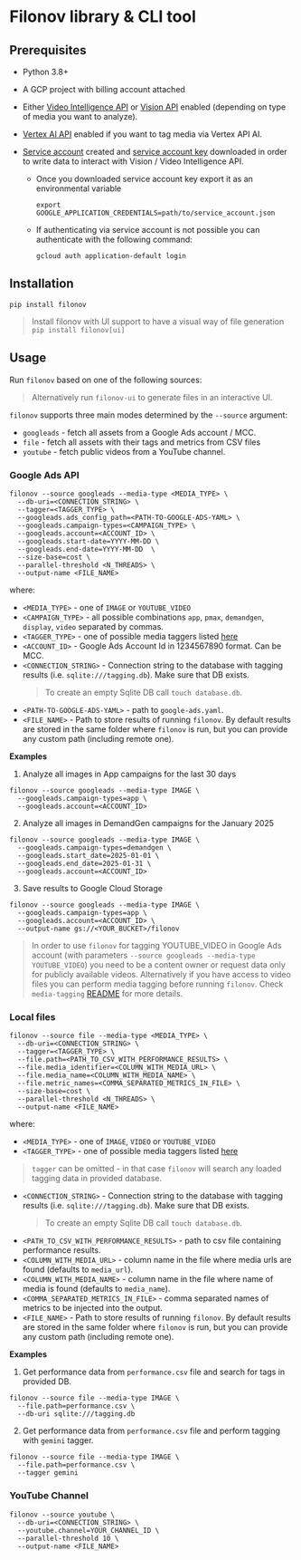 # Filonov library & CLI tool

## Prerequisites

- Python 3.8+
- A GCP project with billing account attached
- Either [Video Intelligence API](https://console.cloud.google.com/apis/library/videointelligence.googleapis.com) or [Vision API](https://console.cloud.google.com/apis/library/vision.googleapis.com) enabled (depending on type of media you want to analyze).
- [Vertex AI API](https://pantheon.corp.google.com/apis/library/aiplatform.googleapis.com) enabled if you want to tag media via Vertex API AI.
- [Service account](https://cloud.google.com/iam/docs/creating-managing-service-accounts#creating) created and [service account key](https://cloud.google.com/iam/docs/creating-managing-service-account-keys#creating) downloaded in order to write data to interact with Vision / Video Intelligence API.

  - Once you downloaded service account key export it as an environmental variable

    ```
    export GOOGLE_APPLICATION_CREDENTIALS=path/to/service_account.json
    ```

  - If authenticating via service account is not possible you can authenticate with the following command:
    ```
    gcloud auth application-default login
    ```

## Installation

```
pip install filonov
```
> Install filonov with UI support to have a visual way of file generation `pip install filonov[ui]`

## Usage

Run `filonov` based on one of the following sources:
> Alternatively run `filonov-ui` to generate files in an interactive UI.

`filonov` supports three main modes determined by the `--source` argument:

* `googleads` - fetch all assets from a Google Ads account / MCC.
* `file` - fetch all assets with their tags and metrics from CSV files
* `youtube` - fetch public videos from a YouTube channel.


### Google Ads API
```
filonov --source googleads --media-type <MEDIA_TYPE> \
  --db-uri=<CONNECTION_STRING> \
  --tagger=<TAGGER_TYPE> \
  --googleads.ads_config_path=<PATH-TO-GOOGLE-ADS-YAML> \
  --googleads.campaign-types=<CAMPAIGN_TYPE> \
  --googleads.account=<ACCOUNT_ID> \
  --googleads.start-date=YYYY-MM-DD \
  --googleads.end-date=YYYY-MM-DD  \
  --size-base=cost \
  --parallel-threshold <N_THREADS> \
  --output-name <FILE_NAME>
```
where:

- `<MEDIA_TYPE>` - one of `IMAGE` or `YOUTUBE_VIDEO`
- `<CAMPAIGN_TYPE>` - all possible combinations `app`, `pmax`, `demandgen`, `display`, `video` separated by commas.
- `<TAGGER_TYPE>` - one of possible media taggers listed [here](../media_tagging/README.md')
- `<ACCOUNT_ID>` - Google Ads Account Id in 1234567890 format. Can be MCC.
- `<CONNECTION_STRING>` - Connection string to the database with tagging results
  (i.e. `sqlite:///tagging.db`). Make sure that DB exists.
  > To create an empty Sqlite DB call `touch database.db`.
- `<PATH-TO-GOOGLE-ADS-YAML>` - path to `google-ads.yaml`.
- `<FILE_NAME>` - Path to store results of running `filonov`. By default results are stored in the same folder where `filonov` is run, but you can provide any custom path (including remote one).

**Examples**

1. Analyze all images in App campaigns for the last 30 days

```
filonov --source googleads --media-type IMAGE \
  --googleads.campaign-types=app \
  --googleads.account=<ACCOUNT_ID>
```

2. Analyze all images in DemandGen campaigns for the January 2025

```
filonov --source googleads --media-type IMAGE \
  --googleads.campaign-types=demandgen \
  --googleads.start_date=2025-01-01 \
  --googleads.end_date=2025-01-31 \
  --googleads.account=<ACCOUNT_ID>
```

3. Save results to Google Cloud Storage

```
filonov --source googleads --media-type IMAGE \
  --googleads.campaign-types=app \
  --googleads.account=<ACCOUNT_ID> \
  --output-name gs://<YOUR_BUCKET>/filonov
```

> In order to use `filonov` for tagging YOUTUBE_VIDEO in Google Ads account
> (with parameters `--source googleads --media-type YOUTUBE_VIDEO`)
> you need to be a content owner or
> request data only for publicly available videos.
> Alternatively if you have access to video files you can perform media tagging before
> running `filonov`. Check `media-tagging` [README](../media_tagging/README.md#installation)
> for more details.


### Local files

```
filonov --source file --media-type <MEDIA_TYPE> \
  --db-uri=<CONNECTION_STRING> \
  --tagger=<TAGGER_TYPE> \
  --file.path=<PATH_TO_CSV_WITH_PERFORMANCE_RESULTS> \
  --file.media_identifier=<COLUMN_WITH_MEDIA_URL> \
  --file.media_name=<COLUMN_WITH_MEDIA_NAME> \
  --file.metric_names=<COMMA_SEPARATED_METRICS_IN_FILE> \
  --size-base=cost \
  --parallel-threshold <N_THREADS> \
  --output-name <FILE_NAME>
```
where:

- `<MEDIA_TYPE>` - one of `IMAGE`, `VIDEO` or `YOUTUBE_VIDEO`
- `<TAGGER_TYPE>` - one of possible media taggers listed [here](../media_tagging/README.md')
> `tagger` can be omitted - in that case `filonov` will search any loaded tagging data in provided database.
- `<CONNECTION_STRING>` - Connection string to the database with tagging results
  (i.e. `sqlite:///tagging.db`). Make sure that DB exists.
  > To create an empty Sqlite DB call `touch database.db`.
- `<PATH_TO_CSV_WITH_PERFORMANCE_RESULTS>` - path to csv file containing performance results.
- `<COLUMN_WITH_MEDIA_URL>` - column name in the file where media urls are found (defaults to `media_url`).
- `<COLUMN_WITH_MEDIA_NAME>` - column name in the file where name of media is found (defaults to `media_name`).
- `<COMMA_SEPARATED_METRICS_IN_FILE>` - comma separated names of metrics to be injected into the output.
- `<FILE_NAME>` - Path to store results of running `filonov`. By default results are stored in the same folder where `filonov` is run, but you can provide any custom path (including remote one).

**Examples**

1. Get performance data from `performance.csv` file and search for tags in provided DB.

```
filonov --source file --media-type IMAGE \
  --file.path=performance.csv \
  --db-uri sqlite:///tagging.db
```

2. Get performance data from `performance.csv` file and perform tagging with `gemini` tagger.

```
filonov --source file --media-type IMAGE \
  --file.path=performance.csv \
  --tagger gemini
```

### YouTube Channel

```
filonov --source youtube \
  --db-uri=<CONNECTION_STRING> \
  --youtube.channel=YOUR_CHANNEL_ID \
  --parallel-threshold 10 \
  --output-name <FILE_NAME>
```
